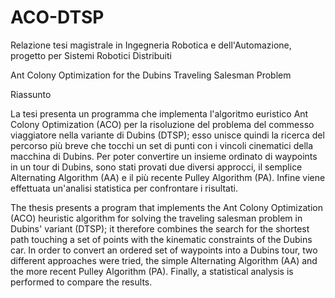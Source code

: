 # ACO-DTSP
Relazione tesi magistrale in Ingegneria Robotica e dell'Automazione, progetto per Sistemi Robotici Distribuiti

Ant Colony Optimization for the Dubins Traveling Salesman Problem

Riassunto

La tesi presenta un programma che implementa l'algoritmo euristico Ant Colony Optimization (ACO) per la risoluzione del problema del commesso viaggiatore nella variante di Dubins (DTSP); esso unisce quindi la ricerca del percorso più breve che tocchi un set di punti con i vincoli cinematici della macchina di Dubins.
Per poter convertire un insieme ordinato di waypoints in un tour di Dubins, sono stati provati due diversi approcci, il semplice Alternating Algorithm (AA) e il più recente Pulley Algorithm (PA).
Infine viene effettuata un'analisi statistica per confrontare i risultati.

The thesis presents a program that implements the Ant Colony Optimization (ACO) heuristic algorithm for solving the traveling salesman problem in Dubins' variant (DTSP); it therefore combines the search for the shortest path touching a set of points with the kinematic constraints of the Dubins car.
In order to convert an ordered set of waypoints into a Dubins tour, two different approaches were tried, the simple Alternating Algorithm (AA) and the more recent Pulley Algorithm (PA).
Finally, a statistical analysis is performed to compare the results.
